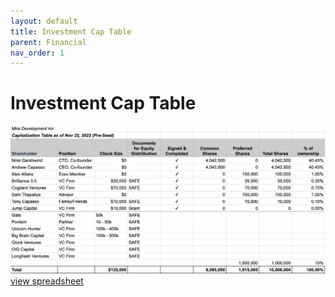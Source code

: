 ```yaml
---
layout: default
title: Investment Cap Table
parent: Financial
nav_order: 1
---
```


# Investment Cap Table

![image tooltip here](/cap.png)
[view spreadsheet](https://docs.google.com/spreadsheets/d/1wEBEVAX2KDDvHjo-GWF25Onhh-GwWOt8bRlt3SiBa4g/edit?usp=sharing)